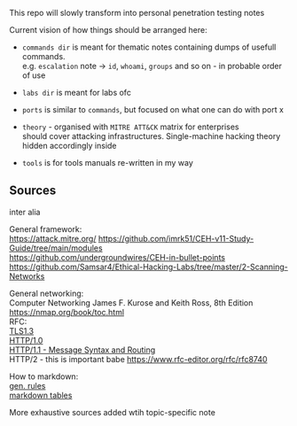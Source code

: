 This repo will slowly transform into personal penetration testing notes

Current vision of how things should be arranged here:

- `commands dir` is meant for thematic notes containing dumps of usefull commands.  
e.g. `escalation` note -> `id`, `whoami`, `groups` and so on - in probable order of use

- `labs dir` is meant for labs ofc

- `ports` is similar to `commands`, but focused on what one can do with port x

- `theory` - organised with `MITRE ATT&CK` matrix for enterprises  
should cover attacking infrastructures. Single-machine hacking theory hidden accordingly inside

- `tools` is for tools manuals re-written in my way

## Sources
inter alia  

General framework:  
https://attack.mitre.org/
https://github.com/imrk51/CEH-v11-Study-Guide/tree/main/modules  
https://github.com/undergroundwires/CEH-in-bullet-points  
https://github.com/Samsar4/Ethical-Hacking-Labs/tree/master/2-Scanning-Networks

General networking:  
Computer Networking James F. Kurose and Keith Ross, 8th Edition  
https://nmap.org/book/toc.html  
RFC:  
[TLS1.3](https://www.rfc-editor.org/rfc/rfc8446#section-4)  
[HTTP/1.0](https://www.rfc-editor.org/rfc/rfc1945)  
[HTTP/1.1 - Message Syntax and Routing](https://www.rfc-editor.org/rfc/rfc7230)  
HTTP/2 - this is important babe https://www.rfc-editor.org/rfc/rfc8740  


How to markdown:  
[gen. rules](https://github.com/adam-p/markdown-here/wiki/Markdown-Cheatsheet#links)  
[markdown tables](https://tableconvert.com/excel-to-markdown)

More exhaustive sources added wtih topic-specific note  
